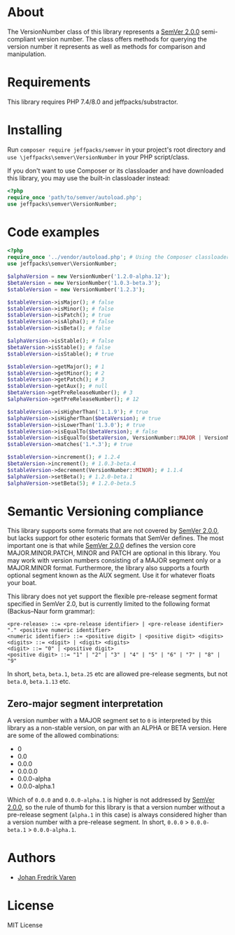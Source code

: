 # About
The VersionNumber class of this library represents a [SemVer 2.0.0](https://semver.org/) semi-compliant version number. The class offers methods for querying the version number it represents as well as methods for comparison and manipulation.

# Requirements
This library requires PHP 7.4/8.0 and jeffpacks/substractor.

# Installing
Run `composer require jeffpacks/semver` in your project's root directory and `use \jeffpacks\semver\VersionNumber` in your PHP script/class.

If you don't want to use Composer or its classloader and have downloaded this library, you may use the built-in classloader instead:
```php
<?php
require_once 'path/to/semver/autoload.php';
use jeffpacks\semver\VersionNumber;
```

# Code examples
```php
<?php
require_once '../vendor/autoload.php'; # Using the Composer classloader
use jeffpacks\semver\VersionNumber;

$alphaVersion = new VersionNumber('1.2.0-alpha.12');
$betaVersion = new VersionNumber('1.0.3-beta.3');
$stableVersion = new VersionNumber('1.2.3');

$stableVersion->isMajor(); # false
$stableVersion->isMinor(); # false
$stableVersion->isPatch(); # true
$stableVersion->isAlpha(); # false
$stableVersion->isBeta(); # false

$alphaVersion->isStable(); # false
$betaVersion->isStable(); # false
$stableVersion->isStable(); # true

$stableVersion->getMajor(); # 1
$stableVersion->getMinor(); # 2
$stableVersion->getPatch(); # 3
$stableVersion->getAux(); # null
$betaVersion->getPreReleaseNumber(); # 3
$alphaVersion->getPreReleaseNumber(); # 12

$stableVersion->isHigherThan('1.1.9'); # true
$alphaVersion->isHigherThan($betaVersion); # true
$stableVersion->isLowerThan('1.3.0'); # true
$stableVersion->isEqualTo($betaVersion); # false
$stableVersion->isEqualTo($betaVersion, VersionNumber::MAJOR | VersionNumber::PATCH); # true
$stableVersion->matches('1.*.3'); # true

$stableVersion->increment(); # 1.2.4
$betaVersion->increment(); # 1.0.3-beta.4
$stableVersion->decrement(VersionNumber::MINOR); # 1.1.4
$alphaVersion->setBeta(); # 1.2.0-beta.1
$alphaVersion->setBeta(5); # 1.2.0-beta.5
```

# Semantic Versioning compliance
This library supports some formats that are not covered by [SemVer 2.0.0](https://semver.org/), but lacks support for other esoteric formats that SemVer defines. The most important one is that while [SemVer 2.0.0](https://semver.org/) defines the version core MAJOR.MINOR.PATCH, MINOR and PATCH are optional in this library. You may work with version numbers consisting of a MAJOR segment only or a MAJOR.MINOR format. Furthermore, the library also supports a fourth optional segment known as the AUX segment. Use it for whatever floats your boat.

This library does not yet support the flexible pre-release segment format specified in SemVer 2.0, but is currently limited to the following format (Backus–Naur form grammar):
```
<pre-release> ::= <pre-release identifier> | <pre-release identifier> "." <positive numeric identifier>
<numeric identifier> ::= <positive digit> | <positive digit> <digits>
<digits> ::= <digit> | <digit> <digits>
<digit> ::= "0" | <positive digit>
<positive digit> ::= "1" | "2" | "3" | "4" | "5" | "6" | "7" | "8" | "9"
```
In short, `beta`, `beta.1`, `beta.25` etc are allowed pre-release segments, but not `beta.0`, `beta.1.13` etc. 

## Zero-major segment interpretation
A version number with a MAJOR segment set to `0` is interpreted by this library as a non-stable version, on par with an ALPHA or BETA version. Here are some of the allowed combinations:
- 0
- 0.0
- 0.0.0
- 0.0.0.0
- 0.0.0-alpha
- 0.0.0-alpha.1

Which of `0.0.0` and `0.0.0-alpha.1` is higher is not addressed by [SemVer 2.0.0](https://semver.org/), so the rule of thumb for this library is that a version number without a pre-release segment (`alpha.1` in this case) is always considered higher than a version number with a pre-release segment. In short, `0.0.0` > `0.0.0-beta.1` > `0.0.0-alpha.1`.

# Authors
* [Johan Fredrik Varen](https://github.com/JohanFredrikVaren)

# License
MIT License